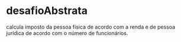 # desafioAbstrata
calcula imposto da pessoa física de acordo com a renda e de pessoa jurídica de acordo com o número de funcionários.

